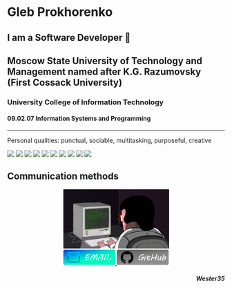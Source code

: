 <!-- <h1 align="center">Hi there, I'm <a href="https://daniilshat.ru/" target="_blank">Gleb</a> 
<img src="https://github.com/blackcater/blackcater/raw/main/images/Hi.gif" height="32"/></h1>
<h3 align="center">Computer science student, IT news writer from Russia 🇷🇺</h3>
⚡ Fun fact: ._?
<!--
**Wester35/Wester35** is a ✨ _special_ ✨ repository because its `README.md` (this file) appears on your GitHub profile.

Here are some ideas to get you started:

- 🔭 I’m currently working on ...
- 🌱 I’m currently learning ...
- 👯 I’m looking to collaborate on ...
- 🤔 I’m looking for help with ...
- 💬 Ask me about ...
- 📫 How to reach me: ...
- 😄 Pronouns: ...
-  ...
--> 




# Gleb Prokhorenko
## I am a Software Developer 🤔

## Moscow State University of Technology and Management named after K.G. Razumovsky (First Cossack University)
### University College of Information Technology
####  09.02.07 Information Systems and Programming
  --- 
  Personal qualities: punctual, sociable, multitasking, purposeful, creative

<div id="about">
  <img src="https://user-images.githubusercontent.com/74038190/212284087-bbe7e430-757e-4901-90bf-4cd2ce3e1852.gif" width="50"/>
  <img src="https://img.shields.io/badge/python-f5d400?style=for-the-badge&logo=python"/>
  <img src="https://img.shields.io/badge/Django-006b2a?style=for-the-badge&logo=Django"/>
  <img src="https://img.shields.io/badge/git-grey?style=for-the-badge&logo=git">
  <img src="https://img.shields.io/badge/Linux-blue?style=for-the-badge&logo=Linux"/>
  <img src="https://img.shields.io/badge/C-5944c1?style=for-the-badge&logo=C" />
  <img src="https://img.shields.io/badge/C%23-5944c1?style=for-the-badge&logo=C%23"/>
  <img src="https://img.shields.io/badge/Unity-8A2BE2?style=for-the-badge&logo=Unity"/>
  <img src="https://img.shields.io/badge/PostgreSQL-fff?style=for-the-badge&logo=PostgreSQL"/>
  <img src="https://user-images.githubusercontent.com/74038190/212284087-bbe7e430-757e-4901-90bf-4cd2ce3e1852.gif" width="50"/>
</div>

## Communication methods
<div id="coding" align="center">
  <img src="https://raw.githubusercontent.com/Wester35/Wester35/main/resources/proger.gif" width="245"/>
</div>

<div id="badges" align="center">
  <!-- <a href="">
    <img src="https://img.shields.io/badge/Telegram-blue?style=for-the-badge&logo=Telegram&logoColor=white" alt="Telegram"/>
  </a> -->
   <a href="mailto:prokhorenko.g.a@ya.ru&body=HelloWorld">
    <img src="https://raw.githubusercontent.com/Wester35/Wester35/main/resources/emaillogo.png" alt="Email" width="120"/>
  </a>
  <a href="https://github.com/Wester35">
    <img src="https://raw.githubusercontent.com/Wester35/Wester35/main/resources/GitHub.png" alt="Email" width="120"/>
  </a>
</div>


<h5 align="right">Wester35</h5>
